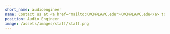 ```yaml
---
short_name: audioengineer
name: Contact us at <a href="mailto:KVCM@LAVC.edu">KVCM@LAVC.edu</a> to learn more
position: Audio Engineer
image: /assets/images/staff/staff.png
---
```

